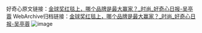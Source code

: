好奇心原文链接：[金球奖红毯上，哪个品牌是最大赢家？_时尚_好奇心日报-吴亭蓉](https://www.qdaily.com/articles/5193.html)
WebArchive归档链接：[金球奖红毯上，哪个品牌是最大赢家？_时尚_好奇心日报-吴亭蓉](http://web.archive.org/web/20190623164151/https://www.qdaily.com/articles/5193.html)
![image](http://ww3.sinaimg.cn/large/007d5XDply1g3wgnott0bj30o5cn27wh)
